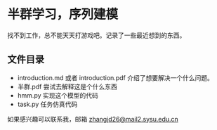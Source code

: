 # 半群学习，序列建模

找不到工作，总不能天天打游戏吧。记录了一些最近想到的东西。

## 文件目录
- introduction.md 或者 introduction.pdf 介绍了想要解决一个什么问题。
- 半群.pdf 尝试去解释这是个什么东西
- hmm.py 实现这个模型的代码
- task.py 任务仿真代码

如果感兴趣可以联系我，邮箱 zhangjd26@mail2.sysu.edu.cn
